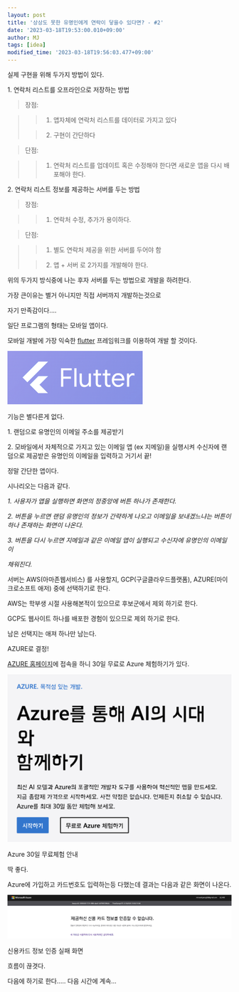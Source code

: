 ```yaml
---
layout: post
title: '상상도 못한 유명인에게 연락이 닿을수 있다면? - #2'
date: '2023-03-18T19:53:00.010+09:00'
author: MJ
tags: [idea]
modified_time: '2023-03-18T19:56:03.477+09:00'
---
```

실제 구현을 위해 두가지 방법이 있다.

1\. 연락처 리스트를 오프라인으로 저장하는 방법

> 장점:

> > 1) 앱자체에 연락처 리스트를 데이터로 가지고 있다
> 
> > 2) 구현이 간단하다

> 단점:

> > 1) 연락처 리스트를 업데이트 혹은 수정해야 한다면 새로운 앱을 다시 배포해야 한다.

2\. 연락처 리스트 정보를 제공하는 서버를 두는 방법

> 장점:

> > 1) 연락처 수정, 추가가 용이하다.

> 단점:

> > 1) 별도 연락처 제공을 위한 서버를 두어야 함
> 
> > 2) 앱 + 서버 로 2가지를 개발해야 한다.

  

위의 두가지 방식중에 나는 후자 서버를 두는 방법으로 개발을 하려한다.

가장 큰이유는 별거 아니지만 직접 서버까지 개발하는것으로

자기 만족감이다....

  

일단 프로그램의 형태는 모바일 앱이다.

모바일 개발에 가장 익숙한 [flutter](https://flutter.dev/) 프레임워크를 이용하여 개발 할 것이다.

![](/assets/images/2023/03/18/1.png)

  

기능은 별다른게 없다.

1\. 랜덤으로 유명인의 이메일 주소를 제공받기

2\. 모바일에서 자체적으로 가지고 있는 이메일 앱 (ex 지메일)을 실행시켜 수신자에 랜덤으로 제공받은 유명인의 이메일을 입력하고 거기서 끝!

정말 간단한 앱이다.

  

시나리오는 다음과 같다.

_1\. 사용자가 앱을 실행하면 화면의 정중앙에 버튼 하나가 존재한다._

_2\. 버튼을 누르면 랜덤 유명인의 정보가 간략하게 나오고 이메일을 보내겠느냐는 버튼이 하나 존재하는 화면이 나온다._

_3\. 버튼을 다시 누르면 지메일과 같은 이메일 앱이 실행되고 수신자에 유명인의 이메일이_

_채워진다._

  

서버는 AWS(아마존웹서비스) 를 사용할지, GCP(구글클라우드플랫폼), AZURE(마이크로소프트 애저) 중에 선택하기로 한다.

AWS는 학부생 시절 사용해본적이 있으므로 후보군에서 제외 하기로 한다.

GCP도 웹사이트 하나를 배포한 경험이 있으므로 제외 하기로 한다.

남은 선택지는 애져 하나만 남는다.

AZURE로 결정!

  

[AZURE 홈페이지](https://azure.microsoft.com/ko-kr/)에 접속을 하니 30일 무료로 Azure 체험하기가 있다.

![](/assets/images/2023/03/18/2.png)

Azure 30일 무료체험 안내

  
  
딱 좋다.

Azure에 가입하고 카드번호도 입력하는등 다했는데 결과는 다음과 같은 화면이 나온다.

![](/assets/images/2023/03/18/3.png)

신용카드 정보 인증 실패 화면

  
흐름이 끊겻다.

다음에 하기로 한다..... 다음 시간에 계속...